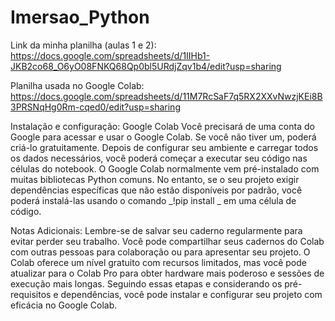 # Imersao_Python
Link da minha planilha (aulas 1 e 2): https://docs.google.com/spreadsheets/d/1IIHb1-JKB2co68_O6yO08FNKQ68Qp0bl5URdjZqv1b4/edit?usp=sharing

Planilha usada no Google Colab: https://docs.google.com/spreadsheets/d/11M7RcSaF7q5RX2XXvNwzjKEi8B3PRSNqHg0Rm-cqed0/edit?usp=sharing

Instalação e configuração: Google Colab Você precisará de uma conta do Google para acessar e usar o Google Colab. Se você não tiver um, poderá criá-lo gratuitamente. Depois de configurar seu ambiente e carregar todos os dados necessários, você poderá começar a executar seu código nas células do notebook. O Google Colab normalmente vem pré-instalado com muitas bibliotecas Python comuns. No entanto, se o seu projeto exigir dependências específicas que não estão disponíveis por padrão, você poderá instalá-las usando o comando _!pip install _ em uma célula de código.

Notas Adicionais: Lembre-se de salvar seu caderno regularmente para evitar perder seu trabalho. Você pode compartilhar seus cadernos do Colab com outras pessoas para colaboração ou para apresentar seu projeto. O Colab oferece um nível gratuito com recursos limitados, mas você pode atualizar para o Colab Pro para obter hardware mais poderoso e sessões de execução mais longas. Seguindo essas etapas e considerando os pré-requisitos e dependências, você pode instalar e configurar seu projeto com eficácia no Google Colab.
